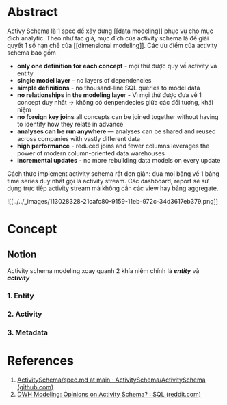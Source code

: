 ---
---

# Abstract
Activy Schema là 1 spec để xây dựng [[data modeling]] phục vụ cho mục đích analytic. Theo như tác giả, mục đích của activity schema là để giải quyết 1 số hạn chế của [[dimensional modeling]]. Các ưu điểm của activity schema bao gồm

- **only one definition for each concept** - mọi thứ được quy về activity và entity
- **single model layer** - no layers of dependencies
- **simple definitions** - no thousand-line SQL queries to model data
- **no relationships in the modeling laye**r - Vì mọi thứ được đưa về 1 concept duy nhất -> không có denpendecies giữa các đối tượng, khái niệm
- **no foreign key joins** all concepts can be joined together without having to identify how they relate in advance
- **analyses can be run anywhere** — analyses can be shared and reused across companies with vastly different data
- **high performance** - reduced joins and fewer columns leverages the power of modern column-oriented data warehouses
- **incremental updates** - no more rebuilding data models on every update

Cách thức implement activity schema rất đơn giản: đưa mọi bảng về 1 bảng time series duy nhất gọi là activity stream. Các dashboard, report sẽ sử dụng trực tiếp activity stream mà không cần các view hay bảng aggregate.

![[../../_images/113028328-21cafc80-9159-11eb-972c-34d3617eb379.png]]
# Concept
## Notion

Activity schema modeling xoay quanh 2 khía niệm chính là ___entity___ và ___activity___

### 1. Entity
### 2. Activity
### 3. Metadata


# References
1. [ActivitySchema/spec.md at main · ActivitySchema/ActivitySchema (github.com)](https://github.com/ActivitySchema/ActivitySchema/blob/main/spec.md)
2. [DWH Modeling: Opinions on Activity Schema? : SQL (reddit.com)](https://www.reddit.com/r/SQL/comments/qj1czv/dwh_modeling_opinions_on_activity_schema/)